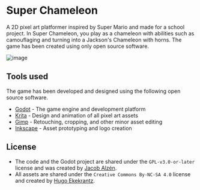 # Super Chameleon
A 2D pixel art platformer inspired by Super Mario and made for a school project. In Super Chameleon, you play as a chameleon with abilities such as camouflaging and turning into a Jackson's Chameleon with horns. The game has been created using only open source software.

![image](https://user-images.githubusercontent.com/25466657/104724661-48b88b80-5731-11eb-9580-3f214ceb0188.png)

## Tools used
The game has been developed and designed using the following open source software.

- [Godot](https://godotengine.org/) - The game engine and development platform
- [Krita](https://krita.org/en/) - Design and animation of all pixel art assets
- [Gimp](https://gimp.org/) - Retouching, cropping, and other minor asset editing
- [Inkscape](https://inkscape.org/) - Asset prototyping and logo creation

## License

- The code and the Godot project are shared under the `GPL-v3.0-or-later` license and was created by [Jacob Alzén](https://github.com/Jacalz).
- All assets are shared under the `Creative Commons By-NC-SA 4.0` license and created by [Hugo Ekekrantz](https://github.com/hedraw).
